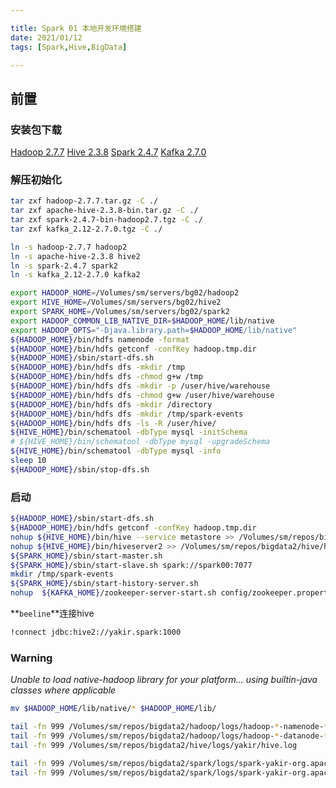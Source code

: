 ```yaml
---

title: Spark 01 本地开发环境搭建
date: 2021/01/12
tags: [Spark,Hive,BigData]

---
```



## 前置

### 安装包下载
[Hadoop 2.7.7](https://archive.apache.org/dist/hadoop/common/hadoop-2.7.7/hadoop-2.7.7.tar.gz)
[Hive 2.3.8](https://mirrors.tuna.tsinghua.edu.cn/apache/hive/hive-2.3.8/apache-hive-2.3.8-bin.tar.gz)
[Spark 2.4.7](https://mirrors.tuna.tsinghua.edu.cn/apache/spark/spark-2.4.7/spark-2.4.7-bin-hadoop2.7.tgz)
[Kafka 2.7.0](https://mirrors.tuna.tsinghua.edu.cn/apache/kafka/2.7.0/kafka_2.12-2.7.0.tgz)


### 解压初始化
```bash
tar zxf hadoop-2.7.7.tar.gz -C ./
tar zxf apache-hive-2.3.8-bin.tar.gz -C ./
tar zxf spark-2.4.7-bin-hadoop2.7.tgz -C ./
tar zxf kafka_2.12-2.7.0.tgz -C ./

ln -s hadoop-2.7.7 hadoop2
ln -s apache-hive-2.3.8 hive2
ln -s spark-2.4.7 spark2
ln -s kafka_2.12-2.7.0 kafka2

export HADOOP_HOME=/Volumes/sm/servers/bg02/hadoop2
export HIVE_HOME=/Volumes/sm/servers/bg02/hive2
export SPARK_HOME=/Volumes/sm/servers/bg02/spark2
export HADOOP_COMMON_LIB_NATIVE_DIR=$HADOOP_HOME/lib/native
export HADOOP_OPTS="-Djava.library.path=$HADOOP_HOME/lib/native"
${HADOOP_HOME}/bin/hdfs namenode -format
${HADOOP_HOME}/bin/hdfs getconf -confKey hadoop.tmp.dir
${HADOOP_HOME}/sbin/start-dfs.sh
${HADOOP_HOME}/bin/hdfs dfs -mkdir /tmp
${HADOOP_HOME}/bin/hdfs dfs -chmod g+w /tmp
${HADOOP_HOME}/bin/hdfs dfs -mkdir -p /user/hive/warehouse
${HADOOP_HOME}/bin/hdfs dfs -chmod g+w /user/hive/warehouse
${HADOOP_HOME}/bin/hdfs dfs -mkdir /directory
${HADOOP_HOME}/bin/hdfs dfs -mkdir /tmp/spark-events
${HADOOP_HOME}/bin/hdfs dfs -ls -R /user/hive/
${HIVE_HOME}/bin/schematool -dbType mysql -initSchema
# ${HIVE_HOME}/bin/schematool -dbType mysql -upgradeSchema
${HIVE_HOME}/bin/schematool -dbType mysql -info
sleep 10 
${HADOOP_HOME}/sbin/stop-dfs.sh
```

### 启动

```bash
${HADOOP_HOME}/sbin/start-dfs.sh
${HADOOP_HOME}/bin/hdfs getconf -confKey hadoop.tmp.dir
nohup ${HIVE_HOME}/bin/hive --service metastore >> /Volumes/sm/repos/bigdata2/hive/hivemetastore.nohup 2>&1 &
nohup ${HIVE_HOME}/bin/hiveserver2 >> /Volumes/sm/repos/bigdata2/hive/hive.nohup 2>&1 &
${SPARK_HOME}/sbin/start-master.sh
${SPARK_HOME}/sbin/start-slave.sh spark://spark00:7077
mkdir /tmp/spark-events
${SPARK_HOME}/sbin/start-history-server.sh
nohup  ${KAFKA_HOME}/zookeeper-server-start.sh config/zookeeper.properties >> /Volumes/sm/repos/bigdata2/kafka/kafka.nohup 2>&1 &
```

**`beeline`**连接hive

```bash
!connect jdbc:hive2://yakir.spark:1000
```


### Warning

*Unable to load native-hadoop library for your platform... using builtin-java classes where applicable*
```bash
mv $HADOOP_HOME/lib/native/* $HADOOP_HOME/lib/
```


```bash
tail -fn 999 /Volumes/sm/repos/bigdata2/hadoop/logs/hadoop-*-namenode-*.log
tail -fn 999 /Volumes/sm/repos/bigdata2/hadoop/logs/hadoop-*-datanode-*.log
tail -fn 999 /Volumes/sm/repos/bigdata2/hive/logs/yakir/hive.log

tail -fn 999 /Volumes/sm/repos/bigdata2/spark/logs/spark-yakir-org.apache.spark.deploy.master.Master-1-ykmbp.local.out
tail -fn 999 /Volumes/sm/repos/bigdata2/spark/logs/spark-yakir-org.apache.spark.deploy.worker.Worker-1-ykmbp.local.out
```
